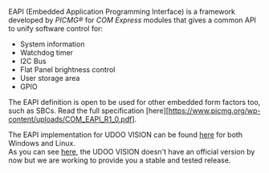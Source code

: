 EAPI (Embedded Application Programming Interface) is a framework
developed by *PICMG®* for *COM Express* modules that gives a common API to unify
software control for:
- System information
- Watchdog timer
- I2C Bus
- Flat Panel brightness control
- User storage area
- GPIO

The EAPI definition is open to be used for other embedded form factors too,
such as SBCs. Read the full specification [here][https://www.picmg.org/wp-content/uploads/COM_EAPI_R1_0.pdf].

The EAPI implementation for UDOO VISION can be found [here](https://git.seco.com/software/eapi/eapi/-/tree/master/binary) for both
Windows and Linux.  
As you can see [here](https://git.seco.com/software/eapi/eapi/-/wikis/home#seco-implementation), the UDOO VISION doesn't have
an official version by now but we are working to provide you a stable and tested release.